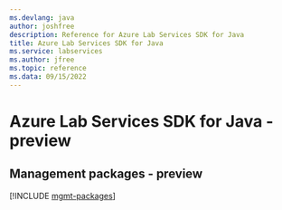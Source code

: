 ```yaml
---
ms.devlang: java
author: joshfree
description: Reference for Azure Lab Services SDK for Java
title: Azure Lab Services SDK for Java
ms.service: labservices
ms.author: jfree
ms.topic: reference
ms.data: 09/15/2022
---
```

# Azure Lab Services SDK for Java - preview

## Management packages - preview
[!INCLUDE [mgmt-packages](lab-services-mgmt-index.md)]